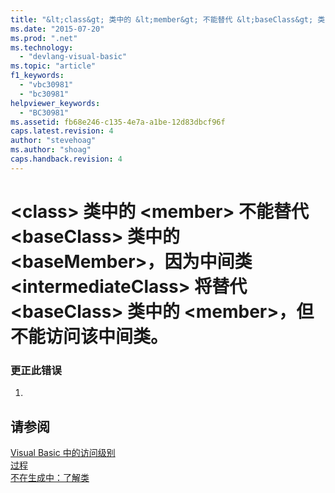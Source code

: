 ```yaml
---
title: "&lt;class&gt; 类中的 &lt;member&gt; 不能替代 &lt;baseClass&gt; 类中的 &lt;baseMember&gt;，因为中间类 &lt;intermediateClass&gt; 将替代 &lt;baseClass&gt; 类中的 &lt;member&gt;，但不能访问该中间类。 | Microsoft Docs"
ms.date: "2015-07-20"
ms.prod: ".net"
ms.technology: 
  - "devlang-visual-basic"
ms.topic: "article"
f1_keywords: 
  - "vbc30981"
  - "bc30981"
helpviewer_keywords: 
  - "BC30981"
ms.assetid: fb68e246-c135-4e7a-a1be-12d83dbcf96f
caps.latest.revision: 4
author: "stevehoag"
ms.author: "shoag"
caps.handback.revision: 4
---
```

# &lt;class&gt; 类中的 &lt;member&gt; 不能替代 &lt;baseClass&gt; 类中的 &lt;baseMember&gt;，因为中间类 &lt;intermediateClass&gt; 将替代 &lt;baseClass&gt; 类中的 &lt;member&gt;，但不能访问该中间类。
### 更正此错误  
  
1.  
  
## 请参阅  
 [Visual Basic 中的访问级别](../../visual-basic/programming-guide/language-features/declared-elements/access-levels.md)   
 [过程](../../visual-basic/programming-guide/language-features/procedures/index.md)   
 [不在生成中：了解类](http://msdn.microsoft.com/zh-cn/cc2355a2-cb98-4353-9440-736585aec46c)